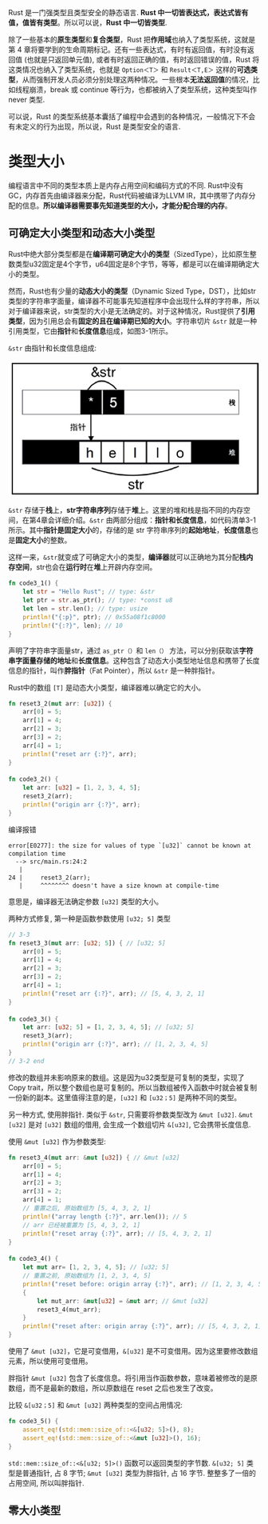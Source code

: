 
Rust 是一门强类型且类型安全的静态语言. **Rust 中一切皆表达式，表达式皆有值，值皆有类型**。所以可以说，**Rust 中一切皆类型**.

除了一些基本的**原生类型**和**复合类型**，Rust 把**作用域**也纳入了类型系统，这就是第 4 章将要学到的生命周期标记。还有一些表达式，有时有返回值，有时没有返回值 (也就是只返回单元值), 或者有时返回正确的值，有时返回错误的值，Rust 将这类情况也纳入了类型系统，也就是 `Option＜T＞` 和 `Result＜T,E＞` 这样的**可选类型**，从而强制开发人员必须分别处理这两种情况。一些根本**无法返回值**的情况，比如线程崩溃，break 或 continue 等行为，也都被纳入了类型系统，这种类型叫作 never 类型.

可以说，Rust 的类型系统基本囊括了编程中会遇到的各种情况，一般情况下不会有未定义的行为出现，所以说，Rust 是类型安全的语言.

# 类型大小

编程语言中不同的类型本质上是内存占用空间和编码方式的不同. Rust中没有GC，内存首先由编译器来分配，Rust代码被编译为LLVM IR，其中携带了内存分配的信息。**所以编译器需要事先知道类型的大小，才能分配合理的内存**。

## 可确定大小类型和动态大小类型

Rust中绝大部分类型都是在**编译期可确定大小的类型**（SizedType），比如原生整数类型u32固定是4个字节，u64固定是8个字节，等等，都是可以在编译期确定大小的类型。

然而，Rust也有少量的**动态大小的类型**（Dynamic Sized Type，DST），比如str类型的字符串字面量，编译器不可能事先知道程序中会出现什么样的字符串，所以对于编译器来说，str类型的大小是无法确定的。对于这种情况，Rust提供了**引用类型**，因为引用总会有**固定的且在编译期已知的大小**。字符串切片 `&str` 就是一种引用类型，它由**指针**和**长度信息**组成，如图3-1所示。

`&str` 由指针和长度信息组成:

![2021-10-23-23-38-00.png](./images/2021-10-23-23-38-00.png)

`&str` 存储于**栈**上，**str字符串序列**存储于**堆**上。这里的堆和栈是指不同的内存空间，在第4章会详细介绍。`&str` 由两部分组成：**指针和长度信息**，如代码清单3-1所示。其中**指针是固定大小**的，存储的是 str 字符串序列的**起始地址**，**长度信息**也是**固定大小**的整数。

这样一来，`&str`就变成了可确定大小的类型，**编译器**就可以正确地为其分配**栈内存空间**，str也会在**运行时**在**堆**上开辟内存空间。

```rust
fn code3_1() {
	let str = "Hello Rust"; // type: &str
	let ptr = str.as_ptr(); // type: *const u8
	let len = str.len(); // type: usize
	println!("{:p}", ptr); // 0x55a08f1c8000
	println!("{:?}", len); // 10
}
```

声明了字符串字面量str，通过 `as_ptr（）`和 `len（）` 方法，可以分别获取该**字符串字面量存储的地址**和**长度信息**。这种包含了动态大小类型地址信息和携带了长度信息的指针，叫作**胖指针**（Fat Pointer），所以 `&str` 是一种胖指针。

Rust中的数组 `[T]` 是动态大小类型，编译器难以确定它的大小。

```rust
fn reset3_2(mut arr: [u32]) {
	arr[0] = 5;
	arr[1] = 4;
	arr[2] = 3;
	arr[3] = 2;
	arr[4] = 1;
	println!("reset arr {:?}", arr);
}

fn code3_2() {
	let arr: [u32] = [1, 2, 3, 4, 5];
	reset3_2(arr);
	println!("origin arr {:?}", arr);
}
```

编译报错

```
error[E0277]: the size for values of type `[u32]` cannot be known at compilation time
  --> src/main.rs:24:2
   |
24 |     reset3_2(arr);
   |     ^^^^^^^^ doesn't have a size known at compile-time
```

意思是，编译器无法确定参数 `[u32]` 类型的大小。

两种方式修复, 第一种是函数参数使用 `[u32; 5]` 类型

```rust
// 3-3
fn reset3_3(mut arr: [u32; 5]) { // [u32; 5]
	arr[0] = 5;
	arr[1] = 4;
	arr[2] = 3;
	arr[3] = 2;
	arr[4] = 1;
	println!("reset arr {:?}", arr); // [5, 4, 3, 2, 1]
}

fn code3_3() {
	let arr: [u32; 5] = [1, 2, 3, 4, 5]; // [u32; 5]
	reset3_3(arr);
	println!("origin arr {:?}", arr); // [1, 2, 3, 4, 5]
}
// 3-2 end
```

修改的数组并未影响原来的数组。这是因为u32类型是可复制的类型，实现了Copy trait，所以整个数组也是可复制的。所以当数组被传入函数中时就会被复制一份新的副本。这里值得注意的是，`[u32]` 和 `[u32；5]` 是两种不同的类型。

另一种方式, 使用胖指针. 类似于 `&str`, 只需要将参数类型改为 `&mut [u32]`. `&mut [u32]` 是对 `[u32]` 数组的借用, 会生成一个数组切片 `&[u32]`, 它会携带长度信息.

使用 `&mut [u32]` 作为参数类型:

```rust
fn reset3_4(mut arr: &mut [u32]) { // &mut [u32]
	arr[0] = 5;
	arr[1] = 4;
	arr[2] = 3;
	arr[3] = 2;
	arr[4] = 1;
	// 重置之后, 原始数组为 [5, 4, 3, 2, 1]
	println!("array length {:?}", arr.len()); // 5
	// arr 已经被重置为 [5, 4, 3, 2, 1]
	println!("reset array {:?}", arr); // [5, 4, 3, 2, 1]
}

fn code3_4() {
	let mut arr= [1, 2, 3, 4, 5]; // [u32; 5]
	// 重置之前, 原始数组为 [1, 2, 3, 4, 5]
	println!("reset before: origin array {:?}", arr); // [1, 2, 3, 4, 5]
	{
	    let mut_arr: &mut[u32] = &mut arr; // &mut [u32]
	    reset3_4(mut_arr);
	}
	println!("reset after: origin array {:?}", arr); // [5, 4, 3, 2, 1]
}
```

使用了 `&mut [u32]`，它是可变借用，`&[u32]` 是不可变借用。因为这里要修改数组元素，所以使用可变借用。

胖指针 `&mut [u32]` 包含了长度信息。将引用当作函数参数，意味着被修改的是原数组，而不是最新的数组，所以原数组在 reset 之后也发生了改变。

比较 `&[u32；5]` 和 `&mut [u32]` 两种类型的空间占用情况:

```rust
fn code3_5() {
    assert_eq!(std::mem::size_of::<&[u32; 5]>(), 8);
    assert_eq!(std::mem::size_of::<&mut [u32]>(), 16);
}
```
`std::mem::size_of::<&[u32; 5]>()` 函数可以返回类型的字节数. `&[u32; 5]` 类型是普通指针, 占 8 字节; `&mut [u32]` 类型为胖指针, 占 16 字节. 整整多了一倍的占用空间, 所以叫胖指针.

## 零大小类型

